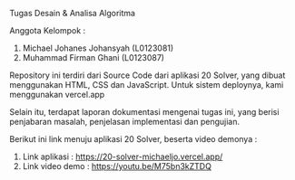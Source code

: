 Tugas Desain & Analisa Algoritma

Anggota Kelompok :
1. Michael Johanes Johansyah   (L0123081)
2. Muhammad Firman Ghani       (L0123087)

Repository ini terdiri dari Source Code dari aplikasi 20 Solver, yang dibuat menggunakan HTML, CSS dan JavaScript.
Untuk sistem deploynya, kami menggunakan vercel.app

Selain itu, terdapat laporan dokumentasi mengenai tugas ini, yang berisi penjabaran masalah, penjelasan implementasi dan pengujian.

Berikut ini link menuju aplikasi 20 Solver, beserta video demonya :
1. Link aplikasi   : https://20-solver-michaeljo.vercel.app/
2. Link video demo : https://youtu.be/M75bn3kZTDQ
